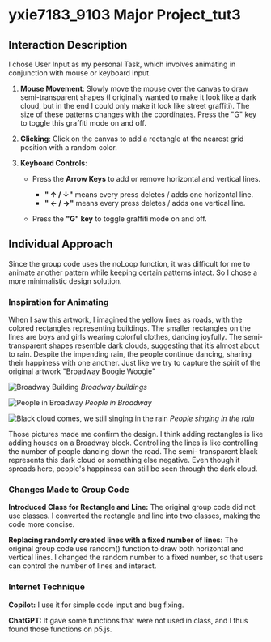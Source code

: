 # yxie7183_9103 Major Project_tut3

## Interaction Description
I chose User Input as my personal Task, which involves animating in conjunction with mouse or keyboard input.

1. **Mouse Movement**: Slowly move the mouse over the canvas to draw semi-transparent shapes (I originally wanted to make it look like a dark cloud, but in the end I could only make it look like street graffiti). The size of these patterns changes with the coordinates. Press the "G" key to toggle this graffiti mode on and off.
   
2. **Clicking**: Click on the canvas to add a rectangle at the nearest grid position with a random color.

3. **Keyboard Controls**:
   - Press the **Arrow Keys** to add or remove horizontal and vertical lines.
   
      - **" ↑ / ↓"** means every press deletes / adds one horizontal line.
      - **" ← / →"** means every press deletes / adds one vertical line.
  
   - Press the **"G" key** to toggle graffiti mode on and off.

## Individual Approach
Since the group code uses the noLoop function, it was difficult for me to animate another pattern while keeping certain patterns intact. So I chose a more minimalistic design solution.

### Inspiration for Animating
When I saw this artwork, I imagined the yellow lines as roads, with the colored rectangles representing buildings. The smaller rectangles on the lines are boys and girls wearing colorful clothes, dancing joyfully. The semi-transparent shapes resemble dark clouds, suggesting that it’s almost about to rain. Despite the impending rain, the people continue dancing, sharing their happiness with one another. Just like we try to capture the spirit of the original artwork "Broadway Boogie Woogie"

![Broadway Building](https://travel.ulifestyle.com.hk/cms/spots_photo/original/20140103185003_0_1.jpg)
*Broadway buildings*

![People in Broadway](https://www.tennessean.com/gcdn/-mm-/d33db090cfff60b970185eccf6650843fe71ecf8/c=0-338-3296-2200/local/-/media/2018/05/30/TennGroup/Nashville/636632979990070976-Broadway-Edit1-19.jpg?width=1600&height=800&fit=crop&format=pjpg&auto=webp)
*People in Broadway*

![Black cloud comes, we still singing in the rain](https://cdn.britannica.com/38/93438-050-FA15A0BF/Gene-Kelly-Singin-in-the-Rain-1952.jpg)
*People singing in the rain*

Those pictures made me confirm the design. I think adding rectangles is like adding houses on a Broadway block. Controlling the lines is like controlling the number of people dancing down the road. The semi- transparent black represents this dark cloud or something else negative. Even though it spreads here, people's happiness can still be seen through the dark cloud.

### Changes Made to Group Code
**Introduced Class for Rectangle and Line:** The original group code did not use classes. I converted the rectangle and line into two classes, making the code more concise.

**Replacing randomly created lines with a fixed number of lines:** The original group code use random() function to draw both horizontal and vertical lines. I changed the random number to a fixed number, so that users can control the number of lines and interact.

### Internet Technique
**Copilot:** I use it for simple code input and bug fixing.

**ChatGPT:** It gave some functions that were not used in class, and I thus found those functions on p5.js.